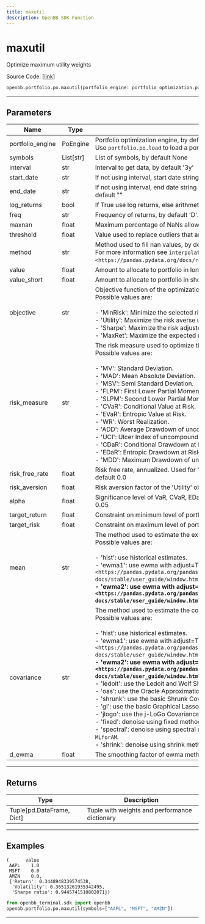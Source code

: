 ```yaml
---
title: maxutil
description: OpenBB SDK Function
---
```


# maxutil

Optimize maximum utility weights

Source Code: [[link](https://github.com/OpenBB-finance/OpenBBTerminal/tree/main/openbb_terminal/portfolio/portfolio_optimization/po_model.py#L539)]

```python
openbb.portfolio.po.maxutil(portfolio_engine: portfolio_optimization.po_engine.PoEngine = None, symbols: List[str] = None, kwargs: Any)
```

---

## Parameters

| Name | Type | Description | Default | Optional |
| ---- | ---- | ----------- | ------- | -------- |
| portfolio_engine | PoEngine | Portfolio optimization engine, by default None<br/>Use `portfolio.po.load` to load a portfolio engine | None | True |
| symbols | List[str] | List of symbols, by default None | None | True |
| interval | str | Interval to get data, by default '3y' | None | True |
| start_date | str | If not using interval, start date string (YYYY-MM-DD), by default "" | None | True |
| end_date | str | If not using interval, end date string (YYYY-MM-DD). If empty use last weekday, by default "" | None | True |
| log_returns | bool | If True use log returns, else arithmetic returns, by default False | None | True |
| freq | str | Frequency of returns, by default 'D'. Options: 'D' for daily, 'W' for weekly, 'M' for monthly | None | True |
| maxnan | float | Maximum percentage of NaNs allowed in the data, by default 0.05 | None | True |
| threshold | float | Value used to replace outliers that are higher than threshold, by default 0.0 | None | True |
| method | str | Method used to fill nan values, by default 'time'<br/>For more information see `interpolate <https://pandas.pydata.org/docs/reference/api/pandas.DataFrame.interpolate.html>`__. | None | True |
| value | float | Amount to allocate to portfolio in long positions, by default 1.0 | None | True |
| value_short | float | Amount to allocate to portfolio in short positions, by default 0.0 | None | True |
| objective | str | Objective function of the optimization model, by default 'Sharpe'<br/>Possible values are:<br/><br/>- 'MinRisk': Minimize the selected risk measure.<br/>- 'Utility': Maximize the risk averse utility function.<br/>- 'Sharpe': Maximize the risk adjusted return ratio based on the selected risk measure.<br/>- 'MaxRet': Maximize the expected return of the portfolio. | None | True |
| risk_measure | str | The risk measure used to optimize the portfolio, by default 'MV'<br/>Possible values are:<br/><br/>- 'MV': Standard Deviation.<br/>- 'MAD': Mean Absolute Deviation.<br/>- 'MSV': Semi Standard Deviation.<br/>- 'FLPM': First Lower Partial Moment (Omega Ratio).<br/>- 'SLPM': Second Lower Partial Moment (Sortino Ratio).<br/>- 'CVaR': Conditional Value at Risk.<br/>- 'EVaR': Entropic Value at Risk.<br/>- 'WR': Worst Realization.<br/>- 'ADD': Average Drawdown of uncompounded cumulative returns.<br/>- 'UCI': Ulcer Index of uncompounded cumulative returns.<br/>- 'CDaR': Conditional Drawdown at Risk of uncompounded cumulative returns.<br/>- 'EDaR': Entropic Drawdown at Risk of uncompounded cumulative returns.<br/>- 'MDD': Maximum Drawdown of uncompounded cumulative returns. | None | True |
| risk_free_rate | float | Risk free rate, annualized. Used for 'FLPM' and 'SLPM' and Sharpe objective function, by default 0.0 | None | True |
| risk_aversion | float | Risk aversion factor of the 'Utility' objective function, by default 1.0 | None | True |
| alpha | float | Significance level of VaR, CVaR, EDaR, DaR, CDaR, EDaR, Tail Gini of losses, by default 0.05 | None | True |
| target_return | float | Constraint on minimum level of portfolio's return, by default -1.0 | None | True |
| target_risk | float | Constraint on maximum level of portfolio's risk, by default -1.0 | None | True |
| mean | str | The method used to estimate the expected returns, by default 'hist'<br/>Possible values are:<br/><br/>- 'hist': use historical estimates.<br/>- 'ewma1': use ewma with adjust=True. For more information see `EWM <https://pandas.pydata.org/pandas-docs/stable/user_guide/window.html#exponentially-weighted-window>`__.<br/>- 'ewma2': use ewma with adjust=False. For more information see `EWM <https://pandas.pydata.org/pandas-docs/stable/user_guide/window.html#exponentially-weighted-window>`__. | None | True |
| covariance | str | The method used to estimate the covariance matrix, by default 'hist'<br/>Possible values are:<br/><br/>- 'hist': use historical estimates.<br/>- 'ewma1': use ewma with adjust=True. For more information see `EWM <https://pandas.pydata.org/pandas-docs/stable/user_guide/window.html#exponentially-weighted-window>`__.<br/>- 'ewma2': use ewma with adjust=False. For more information see `EWM <https://pandas.pydata.org/pandas-docs/stable/user_guide/window.html#exponentially-weighted-window>`__.<br/>- 'ledoit': use the Ledoit and Wolf Shrinkage method.<br/>- 'oas': use the Oracle Approximation Shrinkage method.<br/>- 'shrunk': use the basic Shrunk Covariance method.<br/>- 'gl': use the basic Graphical Lasso Covariance method.<br/>- 'jlogo': use the j-LoGo Covariance method. For more information see: `a-jLogo`.<br/>- 'fixed': denoise using fixed method. For more information see chapter 2 of `a-MLforAM`.<br/>- 'spectral': denoise using spectral method. For more information see chapter 2 of `a-MLforAM`.<br/>- 'shrink': denoise using shrink method. For more information see chapter 2 of `a-MLforAM`. | None | True |
| d_ewma | float | The smoothing factor of ewma methods, by default 0.94 | None | True |


---

## Returns

| Type | Description |
| ---- | ----------- |
| Tuple[pd.DataFrame, Dict] | Tuple with weights and performance dictionary |
---

## Examples
    (      value
     AAPL    1.0
     MSFT    0.0
     AMZN    0.0,
     {'Return': 0.3448948339574538,
      'Volatility': 0.36513261935342495,
      'Sharpe ratio': 0.9445741510802071})

```python
from openbb_terminal.sdk import openbb
openbb.portfolio.po.maxutil(symbols=["AAPL", "MSFT", "AMZN"])
```

---


